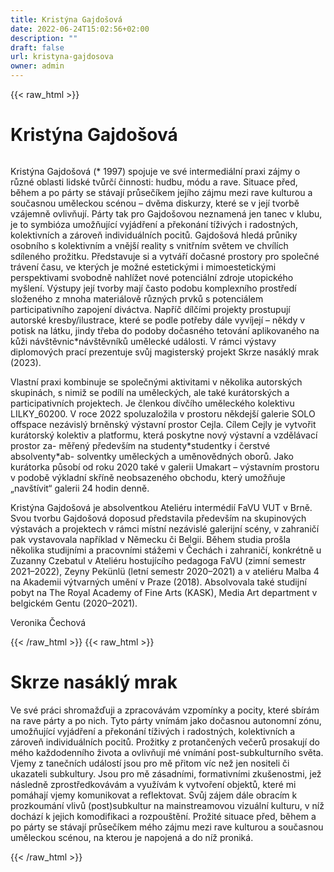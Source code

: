 ```yaml
---
title: Kristýna Gajdošová
date: 2022-06-24T15:02:56+02:00
description: ""
draft: false
url: kristyna-gajdosova
owner: admin
---
```

{{< raw_html >}}
<h1 id="krist&yacute;na-gajdo&scaron;ov&aacute;">Krist&yacute;na Gajdo&scaron;ov&aacute;</h1>
<div class="page" title="Page 9">
<div class="section">
<div class="layoutArea">
<div class="column">
<p>Kristýna Gajdošová (* 1997) spojuje ve své intermediální praxi zájmy o různé oblasti lidské tvůrčí činnosti: hudbu, módu a rave. Situace před, během a po párty se stávají průsečíkem jejího zájmu mezi rave kulturou a současnou uměleckou scénou &ndash; dvěma diskurzy, které se v její tvorbě vzájemně ovlivňují. Párty tak pro Gajdošovou neznamená jen tanec v klubu, je to symbióza umožňující vyjádření a překonání tíživých i radostných, kolektivních a zároveň individuálních pocitů. Gajdošová hledá průniky osobního s kolektivním a vnější reality s vnitřním světem ve chvílích sdíleného prožitku. Představuje si a vytváří dočasné prostory pro společné trávení času, ve kterých je možné estetickými i mimoestetickými perspektivami svobodně nahlížet nové potenciální zdroje utopického myšlení. Výstupy její tvorby mají často podobu komplexního prostředí složeného z mnoha materiálově různých prvků s potenciálem participativního zapojení diváctva. Napříč dílčími projekty prostupují autorské kresby/ilustrace, které se podle potřeby dále vyvíjejí &ndash; někdy v potisk na látku, jindy třeba do podoby dočasného tetování aplikovaného na kůži návštěvnic*návštěvníků umělecké události. V rámci výstavy diplomových prací prezentuje svůj magisterský projekt Skrze nasáklý mrak (2023).</p>
<p>Vlastní praxi kombinuje se společnými aktivitami v několika autorských skupinách, s nimiž se podílí na uměleckých, ale také kurátorských a participativních projektech. Je členkou dívčího uměleckého kolektivu LILKY_60200. V roce 2022 spoluzaložila v prostoru někdejší galerie SOLO offspace nezávislý brněnský výstavní prostor Cejla. Cílem Cejly je vytvořit kurátorský kolektiv a platformu, která poskytne nový výstavní a vzdělávací prostor za- měřený především na studenty*studentky i čerstvé absolventy*ab- solventky uměleckých a uměnovědných oborů. Jako kurátorka působí od roku 2020 také v galerii Umakart &ndash; výstavním prostoru v podobě výkladní skříně neobsazeného obchodu, který umožňuje &bdquo;navštívit&ldquo; galerii 24 hodin denně.</p>
<p>Kristýna Gajdošová je absolventkou Ateliéru intermédií FaVU VUT v Brně. Svou tvorbu Gajdošová doposud představila především na skupinových výstavách a projektech v rámci místní nezávislé galerijní scény, v zahraničí pak vystavovala například v Německu či Belgii. Během studia prošla několika studijními a pracovními stážemi v Čechách i zahraničí, konkrétně u Zuzanny Czebatul v Ateliéru hostujícího pedagoga FaVU (zimní semestr 2021&ndash;2022), Zeyny Pekünlü (letní semestr 2020&ndash;2021) a v ateliéru Malba 4 na Akademii výtvarných umění v Praze (2018). Absolvovala také studijní pobyt na The Royal Academy of Fine Arts (KASK), Media Art department v belgickém Gentu (2020&ndash;2021).</p>
<p>Veronika Čechová</p>
</div>
</div>
</div>
</div>
{{< /raw_html >}}
<!-- SECTION BREAK -->
{{< raw_html >}}
<h1 class="b-detail__title">Skrze nas&aacute;kl&yacute; mrak</h1>
<p>Ve sv&eacute; pr&aacute;ci shromažďuji a zpracov&aacute;v&aacute;m vzpom&iacute;nky a pocity, kter&eacute; sb&iacute;r&aacute;m na rave p&aacute;rty a po nich. Tyto p&aacute;rty vn&iacute;m&aacute;m jako dočasnou autonomn&iacute; z&oacute;nu, umožňuj&iacute;c&iacute; vyj&aacute;dřen&iacute; a překon&aacute;n&iacute; t&iacute;živ&yacute;ch i radostn&yacute;ch, kolektivn&iacute;ch a z&aacute;roveň individu&aacute;ln&iacute;ch pocitů. Prožitky z protančen&yacute;ch večerů prosakuj&iacute; do m&eacute;ho každodenn&iacute;ho života a ovlivňuj&iacute; m&eacute; vn&iacute;m&aacute;n&iacute; post-subkulturn&iacute;ho světa. Vjemy z tanečn&iacute;ch ud&aacute;lost&iacute; jsou pro mě přitom v&iacute;c než jen nositeli či ukazateli subkultury. Jsou pro mě z&aacute;sadn&iacute;mi, formativn&iacute;mi zku&scaron;enostmi, jež n&aacute;sledně zprostředkov&aacute;v&aacute;m a využ&iacute;v&aacute;m k vytvořen&iacute; objektů, kter&eacute; mi pom&aacute;haj&iacute; vjemy komunikovat a reflektovat. Svůj z&aacute;jem d&aacute;le obrac&iacute;m k prozkoum&aacute;n&iacute; vlivů (post)subkultur na mainstreamovou vizu&aacute;ln&iacute; kulturu, v n&iacute;ž doch&aacute;z&iacute; k jejich komodifikaci a rozpou&scaron;těn&iacute;. Prožit&eacute; situace před, během a po p&aacute;rty se st&aacute;vaj&iacute; průseč&iacute;kem m&eacute;ho z&aacute;jmu mezi rave kulturou a současnou uměleckou sc&eacute;nou, na kterou je napojen&aacute; a do n&iacute;ž pronik&aacute;.</p>
{{< /raw_html >}}
